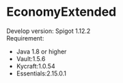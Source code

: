 # EconomyExtended

Develop version: Spigot 1.12.2  
Requirement:
- Java 1.8 or higher
- Vault:1.5.6
- Kycraft:1.0.54
- Essentials:2.15.0.1
